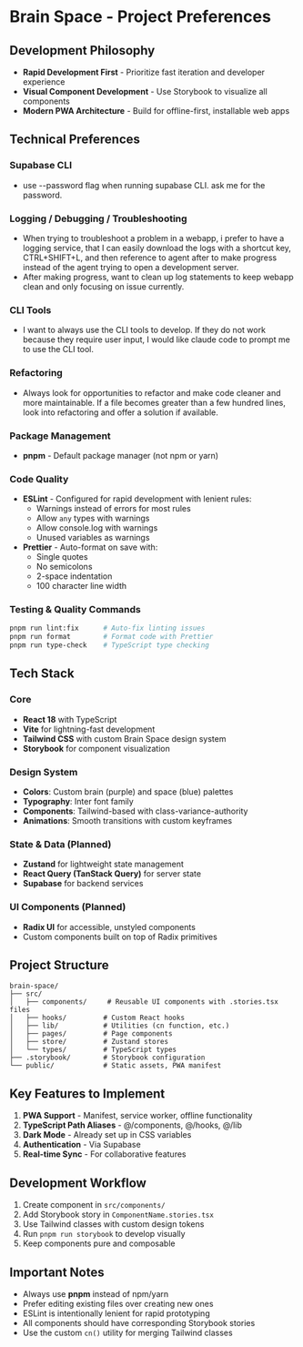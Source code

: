 # Brain Space - Project Preferences

## Development Philosophy
- **Rapid Development First** - Prioritize fast iteration and developer experience
- **Visual Component Development** - Use Storybook to visualize all components
- **Modern PWA Architecture** - Build for offline-first, installable web apps

## Technical Preferences

### Supabase CLI
- use --password flag when running supabase CLI.  ask me for the password.

### Logging / Debugging / Troubleshooting
- When trying to troubleshoot a problem in a webapp, i prefer to have a logging service, that I can easily download the logs with a shortcut key, CTRL+SHIFT+L, and then reference to agent after to make progress instead of the agent trying to open a development server.
- After making progress, want to clean up log statements to keep webapp clean and only focusing on issue currently.

### CLI Tools
- I want to always use the CLI tools to develop.  If they do not work because they require user input, I would like claude code to prompt me to use the CLI tool.

### Refactoring
- Always look for opportunities to refactor and make code cleaner and more maintainable.  If a file becomes greater than a few hundred lines, look into refactoring and offer a solution if available.

### Package Management
- **pnpm** - Default package manager (not npm or yarn)

### Code Quality
- **ESLint** - Configured for rapid development with lenient rules:
  - Warnings instead of errors for most rules
  - Allow `any` types with warnings
  - Allow console.log with warnings
  - Unused variables as warnings
- **Prettier** - Auto-format on save with:
  - Single quotes
  - No semicolons
  - 2-space indentation
  - 100 character line width

### Testing & Quality Commands
```bash
pnpm run lint:fix      # Auto-fix linting issues
pnpm run format        # Format code with Prettier
pnpm run type-check    # TypeScript type checking
```

## Tech Stack

### Core
- **React 18** with TypeScript
- **Vite** for lightning-fast development
- **Tailwind CSS** with custom Brain Space design system
- **Storybook** for component visualization

### Design System
- **Colors**: Custom brain (purple) and space (blue) palettes
- **Typography**: Inter font family
- **Components**: Tailwind-based with class-variance-authority
- **Animations**: Smooth transitions with custom keyframes

### State & Data (Planned)
- **Zustand** for lightweight state management
- **React Query (TanStack Query)** for server state
- **Supabase** for backend services

### UI Components (Planned)
- **Radix UI** for accessible, unstyled components
- Custom components built on top of Radix primitives

## Project Structure
```
brain-space/
├── src/
│   ├── components/     # Reusable UI components with .stories.tsx files
│   ├── hooks/         # Custom React hooks
│   ├── lib/           # Utilities (cn function, etc.)
│   ├── pages/         # Page components
│   ├── store/         # Zustand stores
│   └── types/         # TypeScript types
├── .storybook/        # Storybook configuration
└── public/            # Static assets, PWA manifest
```

## Key Features to Implement
1. **PWA Support** - Manifest, service worker, offline functionality
2. **TypeScript Path Aliases** - @/components, @/hooks, @/lib
3. **Dark Mode** - Already set up in CSS variables
4. **Authentication** - Via Supabase
5. **Real-time Sync** - For collaborative features

## Development Workflow
1. Create component in `src/components/`
2. Add Storybook story in `ComponentName.stories.tsx`
3. Use Tailwind classes with custom design tokens
4. Run `pnpm run storybook` to develop visually
5. Keep components pure and composable

## Important Notes
- Always use **pnpm** instead of npm/yarn
- Prefer editing existing files over creating new ones
- ESLint is intentionally lenient for rapid prototyping
- All components should have corresponding Storybook stories
- Use the custom `cn()` utility for merging Tailwind classes